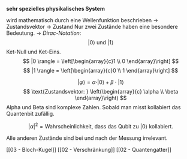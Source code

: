 **sehr spezielles physikalisches System**

wird mathematisch durch eine Wellenfunktion beschrieben -> Zustandsvektor -> Zustand
Nur zwei Zustände haben eine besondere Bedeutung.
-> *Dirac-Notation*:
$$
|0 \rangle \text{ und } |1 \rangle
$$
Ket-Null und Ket-Eins.
$$
|0 \rangle = \left[\begin{array}{c}1  \\ 0 \end{array}\right]
$$
$$
|1 \rangle = \left[\begin{array}{c}0  \\ 1 \end{array}\right]
$$

$$
|\varphi \rangle = \alpha \cdot |0 \rangle + \beta \cdot |1 \rangle
$$
$$
\text{Zustandsvektor: } \left(\begin{array}{c} \alpha \\ \beta \end{array}\right)
$$
Alpha und Beta sind komplexe Zahlen.
Sobald man misst kollabiert das Quantenbit zufällig.

$$
|\alpha|^2 = \text{Wahrscheinlichkeit, dass das Qubit zu } |0\rangle \text{ kollabiert.}
$$

Alle anderen Zustände sind bei und nach der Messung irrelevant.

[[03 - Bloch-Kugel]]
[[02 - Verschränkung]]
[[02 - Quantengatter]]